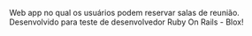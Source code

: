 Web app no qual os usuários podem reservar salas de reunião.
Desenvolvido para teste de desenvolvedor Ruby On Rails - Blox!
